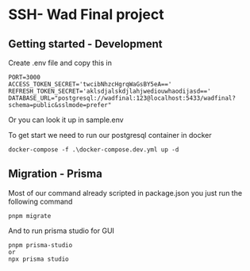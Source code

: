 # SSH- Wad Final project



## Getting started - Development

Create .env file and copy this in

```
PORT=3000
ACCESS_TOKEN_SECRET='twcibNhzcHgrqWaGsBY5eA=='
REFRESH_TOKEN_SECRET='aklsdjalskdjlahjwediouwhaodijasd=='
DATABASE_URL="postgresql://wadfinal:123@localhost:5433/wadfinal?schema=public&sslmode=prefer"

```

Or you can look it up in sample.env

To get start we need to run our postgresql container in docker

```
docker-compose -f .\docker-compose.dev.yml up -d
```

## Migration - Prisma

Most of our command already scripted in package.json you just run the following command

```
pnpm migrate
```

And to run prisma studio for GUI

```
pnpm prisma-studio
or
npx prisma studio
```
